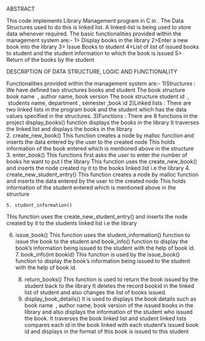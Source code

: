 ABSTRACT

This code implements Library Management program in C in . The Data Structures used to do this is linked list. A linked-list is being used to store data whenever required.
The basic functionalities provided within the management system are:-
1> Display books in the library
2>Enter a new book into the library
3> Issue Books to student
4>List of list of issued books to student and the student information to which the book is issued
5> Return of the books by the student

DESCRIPTION OF DATA STRUCTURE, LOGIC AND FUNCTIONALITY 

Functionalities provided within the management system are:-
1)Structures :
We have defined two structures books and student
The book structure book name  , author name,  book version
The book structure student id  ,  students name,  department , semester ,book id
2)Linked lists : 
There are two linked lists in the program book and the student which has the data values specified in the structures.
3)Functions : 
There are 8 functions in the project
display_books()	
  function displays the books in the library
It traverses the linked list and displays the books in the library 	 	
	2.    create_new_book()
This function creates a node by malloc function and inserts the data entered by the user  to the created node
This holds information of the book entered which is mentioned above in the structure 
	3. enter_book() 
	This functions  first asks the user to enter the number of books he want to put I the library
This function uses the create_new_book() and inserts the node created ny it to the books linked list i.e the library
	4. create_new_student_entry() 
This function creates a node by malloc function and inserts the data entered by the user  to the created node
This holds information of the student entered which is mentioned above in the structure

	5. student_information()
This function uses the create_new_student_entry() and inserts the node created by it to the students linked list i.e the library

 6. issue_book()
This function uses the student_information() function to issue the book to the student and book_info() function to display the book’s information being issued to the student with the help of book id.
	7. book_info(int bookid)
This function is used by the issue_book() function to display the book’s information being issued to the student with the help of book id.

	8. return_books()
This function is used to return the book issued by the student back to the library
It deletes the record bookid in the linked list 	of student and also changes the list of books issued.
	8. display_book_details()
It is used to displays the book details such as book name  , author name,  book version of the issued books in the library and also displays the information of the student who issued the book.
It traverses the book linked list and student linked lists compares each id in  the book linked with each student’s  issued book id and displays in the format of  this book is issued to this student 
